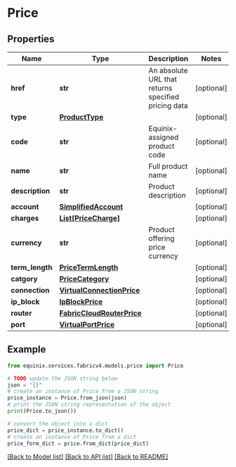 # Price


## Properties

Name | Type | Description | Notes
------------ | ------------- | ------------- | -------------
**href** | **str** | An absolute URL that returns specified pricing data | [optional] 
**type** | [**ProductType**](ProductType.md) |  | [optional] 
**code** | **str** | Equinix-assigned product code | [optional] 
**name** | **str** | Full product name | [optional] 
**description** | **str** | Product description | [optional] 
**account** | [**SimplifiedAccount**](SimplifiedAccount.md) |  | [optional] 
**charges** | [**List[PriceCharge]**](PriceCharge.md) |  | [optional] 
**currency** | **str** | Product offering price currency | [optional] 
**term_length** | [**PriceTermLength**](PriceTermLength.md) |  | [optional] 
**catgory** | [**PriceCategory**](PriceCategory.md) |  | [optional] 
**connection** | [**VirtualConnectionPrice**](VirtualConnectionPrice.md) |  | [optional] 
**ip_block** | [**IpBlockPrice**](IpBlockPrice.md) |  | [optional] 
**router** | [**FabricCloudRouterPrice**](FabricCloudRouterPrice.md) |  | [optional] 
**port** | [**VirtualPortPrice**](VirtualPortPrice.md) |  | [optional] 

## Example

```python
from equinix.services.fabricv4.models.price import Price

# TODO update the JSON string below
json = "{}"
# create an instance of Price from a JSON string
price_instance = Price.from_json(json)
# print the JSON string representation of the object
print(Price.to_json())

# convert the object into a dict
price_dict = price_instance.to_dict()
# create an instance of Price from a dict
price_form_dict = price.from_dict(price_dict)
```
[[Back to Model list]](../README.md#documentation-for-models) [[Back to API list]](../README.md#documentation-for-api-endpoints) [[Back to README]](../README.md)



